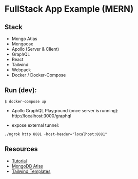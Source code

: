 # FullStack App Example (MERN)

## Stack
 - Mongo Atlas
 - Mongoose
 - Apollo (Server & Client)
 - GraphQL
 - React
 - Tailwind
 - Webpack
 - Docker / Docker-Compose

## Run (dev):
```
$ docker-compose up
```

 - Apollo GraphQL Playground (once server is running): http://localhost:3000/graphql

 - expose external tunnel:
```
./ngrok http 8081 -host-header="localhost:8081"
```


## Resources
 - [Tutorial](https://www.youtube.com/watch?v=7CqJlxBYj-M)
 - [MongoDB Atlas](https://cloud.mongodb.com/v2/5f8b243deb378a34fa0dce57#clusters)
 - [Tailwind Templates](https://github.com/creativetimofficial/tailwind-starter-kit)